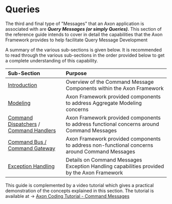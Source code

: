# Queries

The third and final type of "Messages" that an Axon application is associated with are _**Query Messages \(or simply Queries\).**_  This section of the reference guide  intends to cover in detail the capabilities that the Axon Framework provides to help facilitate Query Message Development

A summary of the various sub-sections is given below. It is recommended to read through the various sub-sections in the order provided below to get a complete understanding of this capability.

| Sub-Section | Purpose |
| :--- | :--- |
| [Introduction](../command-handling/introduction-tbd.md) | Overview of the  Command Message Components  within the Axon Framework |
| [Modeling](../command-handling/modeling/) | Axon Framework provided components to address Aggregate Modeling concerns  |
| [Command Dispatchers](../command-handling/dispatching-commands.md) / [Command Handlers](../command-handling/command-handlers.md) | Axon Framework provided components to address functional concerns around Command Messages |
| [Command Bus / Command Gateway](../command-handling/command-bus-command-gateway.md) | Axon Framework provided components to address non-functional concerns around Command Messages |
| [Exception Handling](../command-handling/exception-handling.md) | Details on Command Messages Exception Handling capabilities provided by the Axon Framework |

This guide is complemented by a video tutorial which gives a practical demonstration of the concepts explained in this section. The tutorial is available at  -&gt; [Axon Coding Tutorial - Command Messages](https://www.youtube.com/watch?v=7oy4w5THFEU&feature=youtu.be)

